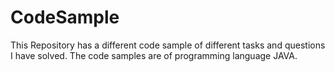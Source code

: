 # CodeSample
This Repository has a different code sample of different tasks and questions I have solved. The code samples are of programming language JAVA. 
